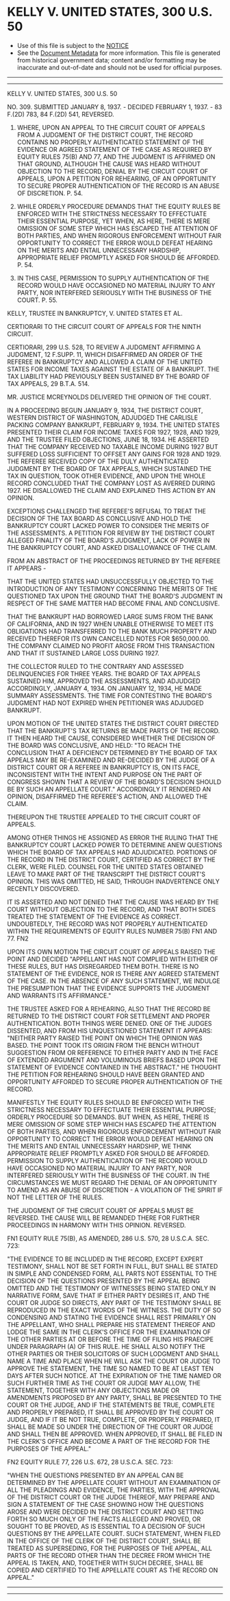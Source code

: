 ---
---

# KELLY V. UNITED STATES, 300 U.S. 50

* Use of this file is subject to the [NOTICE](https://github.com/publicdocs/notice/blob/master/NOTICE)
* See the [Document Metadata](../../../) for more information.
  This file is generated from historical government data; content and/or formatting may be inaccurate and out-of-date and should not be used for official purposes.

----------
----------

KELLY V. UNITED STATES, 300 U.S. 50

NO. 309.  SUBMITTED JANUARY 8, 1937.  - DECIDED FEBRUARY 1, 1937.  - 83 F.(2D) 783, 84 F.(2D) 541, REVERSED.

1.  WHERE, UPON AN APPEAL TO THE CIRCUIT COURT OF APPEALS FROM A JUDGMENT OF THE DISTRICT COURT, THE RECORD CONTAINS NO PROPERLY AUTHENTICATED STATEMENT OF THE EVIDENCE OR AGREED STATEMENT OF THE CASE AS REQUIRED BY EQUITY RULES 75(B) AND 77, AND THE JUDGMENT IS AFFIRMED ON THAT GROUND, ALTHOUGH THE CAUSE WAS HEARD WITHOUT OBJECTION TO THE RECORD, DENIAL BY THE CIRCUIT COURT OF APPEALS, UPON A PETITION FOR REHEARING, OF AN OPPORTUNITY TO SECURE PROPER AUTHENTICATION OF THE RECORD IS AN ABUSE OF DISCRETION.  P. 54.

2.  WHILE ORDERLY PROCEDURE DEMANDS THAT THE EQUITY RULES BE ENFORCED WITH THE STRICTNESS NECESSARY TO EFFECTUATE THEIR ESSENTIAL PURPOSE, YET WHEN, AS HERE, THERE IS MERE OMISSION OF SOME STEP WHICH HAS ESCAPED THE ATTENTION OF BOTH PARTIES, AND WHEN RIGOROUS ENFORCEMENT WITHOUT FAIR OPPORTUNITY TO CORRECT THE ERROR WOULD DEFEAT HEARING ON THE MERITS AND ENTAIL UNNECESSARY HARDSHIP, APPROPRIATE RELIEF PROMPTLY ASKED FOR SHOULD BE AFFORDED.  P. 54.

3.  IN THIS CASE, PERMISSION TO SUPPLY AUTHENTICATION OF THE RECORD WOULD HAVE OCCASIONED NO MATERIAL INJURY TO ANY PARTY, NOR INTERFERED SERIOUSLY WITH THE BUSINESS OF THE COURT.  P. 55.

KELLY, TRUSTEE IN BANKRUPTCY, V. UNITED STATES ET AL.

CERTIORARI TO THE CIRCUIT COURT OF APPEALS FOR THE NINTH CIRCUIT.

CERTIORARI, 299 U.S. 528, TO REVIEW A JUDGMENT AFFIRMING A JUDGMENT, 12 F.SUPP.  11, WHICH DISAFFIRMED AN ORDER OF THE REFEREE IN BANKRUPTCY AND ALLOWED A CLAIM OF THE UNITED STATES FOR INCOME TAXES AGAINST THE ESTATE OF A BANKRUPT.  THE TAX LIABILITY HAD PREVIOUSLY BEEN SUSTAINED BY THE BOARD OF TAX APPEALS, 29 B.T.A. 514.

MR. JUSTICE MCREYNOLDS DELIVERED THE OPINION OF THE COURT.

IN A PROCEEDING BEGUN JANUARY 9, 1934, THE DISTRICT COURT, WESTERN DISTRICT OF WASHINGTON, ADJUDGED THE CARLISLE PACKING COMPANY BANKRUPT, FEBRUARY 9, 1934.  THE UNITED STATES PRESENTED THEIR CLAIM FOR INCOME TAXES FOR 1927, 1928, AND 1929, AND THE TRUSTEE FILED OBJECTIONS, JUNE 18, 1934.  HE ASSERTED THAT THE COMPANY RECEIVED NO TAXABLE INCOME DURING 1927 BUT SUFFERED LOSS SUFFICIENT TO OFFSET ANY GAINS FOR 1928 AND 1929.  THE REFEREE RECEIVED COPY OF THE DULY AUTHENTICATED JUDGMENT BY THE BOARD OF TAX APPEALS, WHICH SUSTAINED THE TAX IN QUESTION, TOOK OTHER EVIDENCE, AND UPON THE WHOLE RECORD CONCLUDED THAT THE COMPANY LOST AS AVERRED DURING 1927.  HE DISALLOWED THE CLAIM AND EXPLAINED THIS ACTION BY AN OPINION.

EXCEPTIONS CHALLENGED THE REFEREE'S REFUSAL TO TREAT THE DECISION OF THE TAX BOARD AS CONCLUSIVE AND HOLD THE BANKRUPTCY COURT LACKED POWER TO CONSIDER THE MERITS OF THE ASSESSMENTS.  A PETITION FOR REVIEW BY THE DISTRICT COURT ALLEGED FINALITY OF THE BOARD'S JUDGMENT, LACK OF POWER IN THE BANKRUPTCY COURT, AND ASKED DISALLOWANCE OF THE CLAIM.

FROM AN ABSTRACT OF THE PROCEEDINGS RETURNED BY THE REFEREE IT APPEARS -

THAT THE UNITED STATES HAD UNSUCCESSFULLY OBJECTED TO THE INTRODUCTION OF ANY TESTIMONY CONCERNING THE MERITS OF THE QUESTIONED TAX UPON THE GROUND THAT THE BOARD'S JUDGMENT IN RESPECT OF THE SAME MATTER HAD BECOME FINAL AND CONCLUSIVE.

THAT THE BANKRUPT HAD BORROWED LARGE SUMS FROM THE BANK OF CALIFORNIA, AND IN 1927 WHEN UNABLE OTHERWISE TO MEET ITS OBLIGATIONS HAD TRANSFERRED TO THE BANK MUCH PROPERTY AND RECEIVED THEREFOR ITS OWN CANCELLED NOTES FOR $650,000.00.  THE COMPANY CLAIMED NO PROFIT AROSE FROM THIS TRANSACTION AND THAT IT SUSTAINED LARGE LOSS DURING 1927.

THE COLLECTOR RULED TO THE CONTRARY AND ASSESSED DELINQUENCIES FOR THREE YEARS.  THE BOARD OF TAX APPEALS SUSTAINED HIM, APPROVED THE ASSESSMENTS, AND ADJUDGED ACCORDINGLY, JANUARY 4, 1934.  ON JANUARY 12, 1934, HE MADE SUMMARY ASSESSMENTS.  THE TIME FOR CONTESTING THE BOARD'S JUDGMENT HAD NOT EXPIRED WHEN PETITIONER WAS ADJUDGED BANKRUPT.

UPON MOTION OF THE UNITED STATES THE DISTRICT COURT DIRECTED THAT THE BANKRUPT'S TAX RETURNS BE MADE PARTS OF THE RECORD.  IT THEN HEARD THE CAUSE, CONSIDERED WHETHER THE DECISION OF THE BOARD WAS CONCLUSIVE, AND HELD:  "TO REACH THE CONCLUSION THAT A DEFICIENCY DETERMINED BY THE BOARD OF TAX APPEALS MAY BE RE-EXAMINED AND RE-DECIDED BY THE JUDGE OF A DISTRICT COURT OR A REFEREE IN BANKRUPTCY IS, ON ITS FACE, INCONSISTENT WITH THE INTENT AND PURPOSE ON THE PART OF CONGRESS SHOWN THAT A REVIEW OF THE BOARD'S DECISION SHOULD BE BY SUCH AN APPELLATE COURT."  ACCORDINGLY IT RENDERED AN OPINION, DISAFFIRMED THE REFEREE'S ACTION, AND ALLOWED THE CLAIM.

THEREUPON THE TRUSTEE APPEALED TO THE CIRCUIT COURT OF APPEALS.

AMONG OTHER THINGS HE ASSIGNED AS ERROR THE RULING THAT THE BANKRUPTCY COURT LACKED POWER TO DETERMINE ANEW QUESTIONS WHICH THE BOARD OF TAX APPEALS HAD ADJUDICATED.  PORTIONS OF THE RECORD IN THE DISTRICT COURT, CERTIFIED AS CORRECT BY THE CLERK, WERE FILED.  COUNSEL FOR THE UNITED STATES OBTAINED LEAVE TO MAKE PART OF THE TRANSCRIPT THE DISTRICT COURT'S OPINION.  THIS WAS OMITTED, HE SAID, THROUGH INADVERTENCE ONLY RECENTLY DISCOVERED.

IT IS ASSERTED AND NOT DENIED THAT THE CAUSE WAS HEARD BY THE COURT WITHOUT OBJECTION TO THE RECORD, AND THAT BOTH SIDES TREATED THE STATEMENT OF THE EVIDENCE AS CORRECT.  UNDOUBTEDLY, THE RECORD WAS NOT PROPERLY AUTHENTICATED WITHIN THE REQUIREMENTS OF EQUITY RULES NUMBER 75(B)  FN1 AND 77.  FN2

UPON ITS OWN MOTION THE CIRCUIT COURT OF APPEALS RAISED THE POINT AND DECIDED "APPELLANT HAS NOT COMPLIED WITH EITHER OF THESE RULES, BUT HAS DISREGARDED THEM BOTH.  THERE IS NO STATEMENT OF THE EVIDENCE, NOR IS THERE ANY AGREED STATEMENT OF THE CASE.  IN THE ABSENCE OF ANY SUCH STATEMENT, WE INDULGE THE PRESUMPTION THAT THE EVIDENCE SUPPORTS THE JUDGMENT AND WARRANTS ITS AFFIRMANCE."

THE TRUSTEE ASKED FOR A REHEARING, ALSO THAT THE RECORD BE RETURNED TO THE DISTRICT COURT FOR SETTLEMENT AND PROPER AUTHENTICATION.  BOTH THINGS WERE DENIED.  ONE OF THE JUDGES DISSENTED, AND FROM HIS UNQUESTIONED STATEMENT IT APPEARS:  "NEITHER PARTY RAISED THE POINT ON WHICH THE OPINION WAS BASED.  THE POINT TOOK ITS ORIGIN FROM THE BENCH WITHOUT SUGGESTION FROM OR REFERENCE TO EITHER PARTY AND IN THE FACE OF EXTENDED ARGUMENT AND VOLUMINOUS BRIEFS BASED UPON THE STATEMENT OF EVIDENCE CONTAINED IN THE ABSTRACT."  HE THOUGHT THE PETITION FOR REHEARING SHOULD HAVE BEEN GRANTED AND OPPORTUNITY AFFORDED TO SECURE PROPER AUTHENTICATION OF THE RECORD.

MANIFESTLY THE EQUITY RULES SHOULD BE ENFORCED WITH THE STRICTNESS NECESSARY TO EFFECTUATE THEIR ESSENTIAL PURPOSE; ORDERLY PROCEDURE SO DEMANDS.  BUT WHEN, AS HERE, THERE IS MERE OMISSION OF SOME STEP WHICH HAS ESCAPED THE ATTENTION OF BOTH PARTIES, AND WHEN RIGOROUS ENFORCEMENT WITHOUT FAIR OPPORTUNITY TO CORRECT THE ERROR WOULD DEFEAT HEARING ON THE MERITS AND ENTAIL UNNECESSARY HARDSHIP, WE THINK APPROPRIATE RELIEF PROMPTLY ASKED FOR SHOULD BE AFFORDED.  PERMISSION TO SUPPLY AUTHENTICATION OF THE RECORD WOULD HAVE OCCASIONED NO MATERIAL INJURY TO ANY PARTY, NOR INTERFERED SERIOUSLY WITH THE BUSINESS OF THE COURT.  IN THE CIRCUMSTANCES WE MUST REGARD THE DENIAL OF AN OPPORTUNITY TO AMEND AS AN ABUSE OF DISCRETION - A VIOLATION OF THE SPIRIT IF NOT THE LETTER OF THE RULES.

THE JUDGMENT OF THE CIRCUIT COURT OF APPEALS MUST BE REVERSED.  THE CAUSE WILL BE REMANDED THERE FOR FURTHER PROCEEDINGS IN HARMONY WITH THIS OPINION.  REVERSED.

FN1  EQUITY RULE 75(B), AS AMENDED, 286 U.S. 570, 28 U.S.C.A. SEC. 723:

"THE EVIDENCE TO BE INCLUDED IN THE RECORD, EXCEPT EXPERT TESTIMONY, SHALL NOT BE SET FORTH IN FULL, BUT SHALL BE STATED IN SIMPLE AND CONDENSED FORM, ALL PARTS NOT ESSENTIAL TO THE DECISION OF THE QUESTIONS PRESENTED BY THE APPEAL BEING OMITTED AND THE TESTIMONY OF WITNESSES BEING STATED ONLY IN NARRATIVE FORM, SAVE THAT IF EITHER PARTY DESIRES IT, AND THE COURT OR JUDGE SO DIRECTS, ANY PART OF THE TESTIMONY SHALL BE REPRODUCED IN THE EXACT WORDS OF THE WITNESS.  THE DUTY OF SO CONDENSING AND STATING THE EVIDENCE SHALL REST PRIMARILY ON THE APPELLANT, WHO SHALL PREPARE HIS STATEMENT THEREOF AND LODGE THE SAME IN THE CLERK'S OFFICE FOR THE EXAMINATION OF THE OTHER PARTIES AT OR BEFORE THE TIME OF FILING HIS PRAECIPE UNDER PARAGRAPH (A) OF THIS RULE.  HE SHALL ALSO NOTIFY THE OTHER PARTIES OR THEIR SOLICITORS OF SUCH LODGMENT AND SHALL NAME A TIME AND PLACE WHEN HE WILL ASK THE COURT OR JUDGE TO APPROVE THE STATEMENT, THE TIME SO NAMED TO BE AT LEAST TEN DAYS AFTER SUCH NOTICE.  AT THE EXPIRATION OF THE TIME NAMED OR SUCH FURTHER TIME AS THE COURT OR JUDGE MAY ALLOW, THE STATEMENT, TOGETHER WITH ANY OBJECTIONS MADE OR AMENDMENTS PROPOSED BY ANY PARTY, SHALL BE PRESENTED TO THE COURT OR THE JUDGE, AND IF THE STATEMENTS BE TRUE, COMPLETE AND PROPERLY PREPARED, IT SHALL BE APPROVED BY THE COURT OR JUDGE, AND IF IT BE NOT TRUE, COMPLETE, OR PROPERLY PREPARED, IT SHALL BE MADE SO UNDER THE DIRECTION OF THE COURT OR JUDGE AND SHALL THEN BE APPROVED.  WHEN APPROVED, IT SHALL BE FILED IN THE CLERK'S OFFICE AND BECOME A PART OF THE RECORD FOR THE PURPOSES OF THE APPEAL."

FN2  EQUITY RULE 77, 226 U.S. 672, 28 U.S.C.A. SEC. 723:

"WHEN THE QUESTIONS PRESENTED BY AN APPEAL CAN BE DETERMINED BY THE APPELLATE COURT WITHOUT AN EXAMINATION OF ALL THE PLEADINGS AND EVIDENCE, THE PARTIES, WITH THE APPROVAL OF THE DISTRICT COURT OR THE JUDGE THEREOF, MAY PREPARE AND SIGN A STATEMENT OF THE CASE SHOWING HOW THE QUESTIONS AROSE AND WERE DECIDED IN THE DISTRICT COURT AND SETTING FORTH SO MUCH ONLY OF THE FACTS ALLEGED AND PROVED, OR SOUGHT TO BE PROVED, AS IS ESSENTIAL TO A DECISION OF SUCH QUESTIONS BY THE APPELLATE COURT.  SUCH STATEMENT, WHEN FILED IN THE OFFICE OF THE CLERK OF THE DISTRICT COURT, SHALL BE TREATED AS SUPERSEDING, FOR THE PURPOSES OF THE APPEAL, ALL PARTS OF THE RECORD OTHER THAN THE DECREE FROM WHICH THE APPEAL IS TAKEN, AND, TOGETHER WITH SUCH DECREE, SHALL BE COPIED AND CERTIFIED TO THE APPELLATE COURT AS THE RECORD ON APPEAL."


----------
----------

